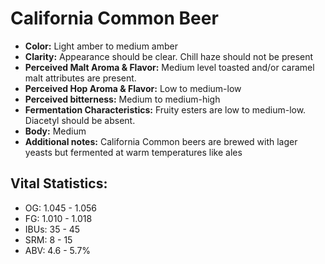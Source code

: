 # California Common Beer

- **Color:** Light amber to medium amber
- **Clarity:** Appearance should be clear. Chill haze should not be present
- **Perceived Malt Aroma & Flavor:** Medium level toasted and/or caramel malt attributes are present.
- **Perceived Hop Aroma & Flavor:** Low to medium-low
- **Perceived bitterness:** Medium to medium-high
- **Fermentation Characteristics:** Fruity esters are low to medium-low. Diacetyl should be absent.
- **Body:** Medium
- **Additional notes:** California Common beers are brewed with lager yeasts but fermented at warm temperatures like ales

## Vital Statistics:

- OG: 1.045 - 1.056
- FG: 1.010 - 1.018
- IBUs: 35 - 45
- SRM: 8 - 15
- ABV: 4.6 - 5.7%
